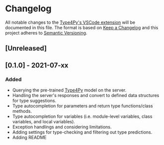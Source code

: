 # Changelog
All notable changes to the [Type4Py's VSCode extension](https://github.com/saltudelft/type4py-vscode-ext) will be documented in this file. The format is based on [Keep a Changelog](http://keepachangelog.com/en/1.0.0/) and this project adheres to [Semantic Versioning](http://semver.org/spec/v2.0.0.html).

## [Unreleased]

## [0.1.0] - 2021-07-xx
### Added
- Querying the pre-trained [Type4Py](https://github.com/saltudelft/type4py) model on the server.
- Handling the server's responses and convert to defined data structures for type suggestions.
- Type autocompletion for parameters and return type functions/class methods.
- Type autocompletion for variables (i.e. module-level variables, class variables, and local variables).
- Exception handlings and considering limitations.
- Adding settings for type-checking and filtering out type predictions.
- Adding README


